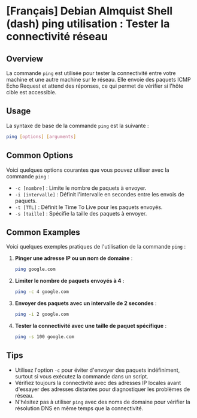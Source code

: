 # [Français] Debian Almquist Shell (dash) ping utilisation : Tester la connectivité réseau

## Overview
La commande `ping` est utilisée pour tester la connectivité entre votre machine et une autre machine sur le réseau. Elle envoie des paquets ICMP Echo Request et attend des réponses, ce qui permet de vérifier si l'hôte cible est accessible.

## Usage
La syntaxe de base de la commande `ping` est la suivante :

```bash
ping [options] [arguments]
```

## Common Options
Voici quelques options courantes que vous pouvez utiliser avec la commande `ping` :

- `-c [nombre]` : Limite le nombre de paquets à envoyer.
- `-i [intervalle]` : Définit l'intervalle en secondes entre les envois de paquets.
- `-t [TTL]` : Définit le Time To Live pour les paquets envoyés.
- `-s [taille]` : Spécifie la taille des paquets à envoyer.

## Common Examples
Voici quelques exemples pratiques de l'utilisation de la commande `ping` :

1. **Pinger une adresse IP ou un nom de domaine** :
   ```bash
   ping google.com
   ```

2. **Limiter le nombre de paquets envoyés à 4** :
   ```bash
   ping -c 4 google.com
   ```

3. **Envoyer des paquets avec un intervalle de 2 secondes** :
   ```bash
   ping -i 2 google.com
   ```

4. **Tester la connectivité avec une taille de paquet spécifique** :
   ```bash
   ping -s 100 google.com
   ```

## Tips
- Utilisez l'option `-c` pour éviter d'envoyer des paquets indéfiniment, surtout si vous exécutez la commande dans un script.
- Vérifiez toujours la connectivité avec des adresses IP locales avant d'essayer des adresses distantes pour diagnostiquer les problèmes de réseau.
- N'hésitez pas à utiliser `ping` avec des noms de domaine pour vérifier la résolution DNS en même temps que la connectivité.